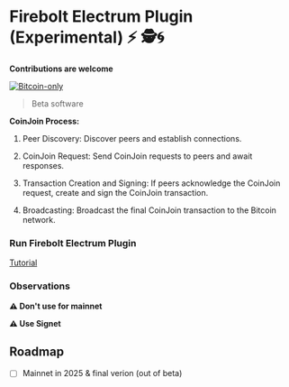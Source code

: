 # Firebolt Electrum Plugin (Experimental) ⚡ 🕵️🌀

**Contributions are welcome**

[![Bitcoin-only](https://img.shields.io/badge/bitcoin-only-FF9900?logo=bitcoin)](https://twentyone.world)

>Beta software

**CoinJoin Process:**

 1. Peer Discovery: Discover peers and establish connections.
 
 2. CoinJoin Request: Send CoinJoin requests to peers and await responses.
 
 3. Transaction Creation and Signing: If peers acknowledge the CoinJoin request, create and sign the CoinJoin transaction.
    
 4. Broadcasting: Broadcast the final CoinJoin transaction to the Bitcoin network.

### Run Firebolt Electrum Plugin

[Tutorial](https://github.com/AreaLayer/firebolt-electrum/blob/main/docs/tutorial.md)
  
### Observations

**⚠️ Don't use for mainnet**

**⚠️ Use Signet**

## Roadmap

- [ ] Mainnet in 2025 & final verion (out of beta)
